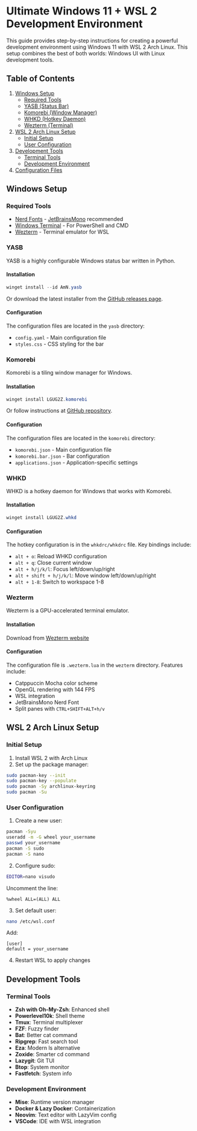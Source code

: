# Ultimate Windows 11 + WSL 2 Development Environment

This guide provides step-by-step instructions for creating a powerful development environment using Windows 11 with WSL 2 Arch Linux. This setup combines the best of both worlds: Windows UI with Linux development tools.

## Table of Contents

1. [Windows Setup](#windows-setup)
   - [Required Tools](#required-tools)
   - [YASB (Status Bar)](#yasb)
   - [Komorebi (Window Manager)](#komorebi)
   - [WHKD (Hotkey Daemon)](#whkd)
   - [Wezterm (Terminal)](#wezterm)
2. [WSL 2 Arch Linux Setup](#wsl-2-arch-linux-setup)
   - [Initial Setup](#initial-setup)
   - [User Configuration](#user-configuration)
3. [Development Tools](#development-tools)
   - [Terminal Tools](#terminal-tools)
   - [Development Environment](#development-environment)
4. [Configuration Files](#configuration-files)

## Windows Setup

### Required Tools

- [Nerd Fonts](https://www.nerdfonts.com/font-downloads) - [JetBrainsMono](https://github.com/ryanoasis/nerd-fonts/releases/latest/download/JetBrainsMono.zip) recommended
- [Windows Terminal](https://apps.microsoft.com/detail/9N0DX20HK701) - For PowerShell and CMD
- [Wezterm](https://wezfurlong.org/wezterm/install/windows.html) - Terminal emulator for WSL

### YASB

YASB is a highly configurable Windows status bar written in Python.

#### Installation

```powershell
winget install --id AmN.yasb
```

Or download the latest installer from the [GitHub releases page](https://github.com/amnweb/yasb/releases/latest).

#### Configuration

The configuration files are located in the `yasb` directory:
- `config.yaml` - Main configuration file
- `styles.css` - CSS styling for the bar

### Komorebi

Komorebi is a tiling window manager for Windows.

#### Installation

```powershell
winget install LGUG2Z.komorebi
```

Or follow instructions at [GitHub repository](https://github.com/LGUG2Z/komorebi).

#### Configuration

The configuration files are located in the `komorebi` directory:
- `komorebi.json` - Main configuration file
- `komorebi.bar.json` - Bar configuration
- `applications.json` - Application-specific settings

### WHKD

WHKD is a hotkey daemon for Windows that works with Komorebi.

#### Installation

```powershell
winget install LGUG2Z.whkd
```

#### Configuration

The hotkey configuration is in the `whkdrc/whkdrc` file. Key bindings include:

- `alt + o`: Reload WHKD configuration
- `alt + q`: Close current window
- `alt + h/j/k/l`: Focus left/down/up/right
- `alt + shift + h/j/k/l`: Move window left/down/up/right
- `alt + 1-8`: Switch to workspace 1-8

### Wezterm

Wezterm is a GPU-accelerated terminal emulator.

#### Installation

Download from [Wezterm website](https://wezfurlong.org/wezterm/install/windows.html)

#### Configuration

The configuration file is `.wezterm.lua` in the `wezterm` directory. Features include:

- Catppuccin Mocha color scheme
- OpenGL rendering with 144 FPS
- WSL integration
- JetBrainsMono Nerd Font
- Split panes with `CTRL+SHIFT+ALT+h/v`

## WSL 2 Arch Linux Setup

### Initial Setup

1. Install WSL 2 with Arch Linux
2. Set up the package manager:

```bash
sudo pacman-key --init
sudo pacman-key --populate
sudo pacman -Sy archlinux-keyring
sudo pacman -Su
```

### User Configuration

1. Create a new user:

```bash
pacman -Syu
useradd -m -G wheel your_username
passwd your_username
pacman -S sudo
pacman -S nano
```

2. Configure sudo:

```bash
EDITOR=nano visudo
```

Uncomment the line:
```
%wheel ALL=(ALL) ALL
```

3. Set default user:

```bash
nano /etc/wsl.conf
```

Add:
```
[user]
default = your_username
```

4. Restart WSL to apply changes

## Development Tools

### Terminal Tools

- **Zsh with Oh-My-Zsh**: Enhanced shell
- **Powerlevel10k**: Shell theme
- **Tmux**: Terminal multiplexer
- **FZF**: Fuzzy finder
- **Bat**: Better cat command
- **Ripgrep**: Fast search tool
- **Eza**: Modern ls alternative
- **Zoxide**: Smarter cd command
- **Lazygit**: Git TUI
- **Btop**: System monitor
- **Fastfetch**: System info

### Development Environment

- **Mise**: Runtime version manager
- **Docker & Lazy Docker**: Containerization
- **Neovim**: Text editor with LazyVim config
- **VSCode**: IDE with WSL integration

